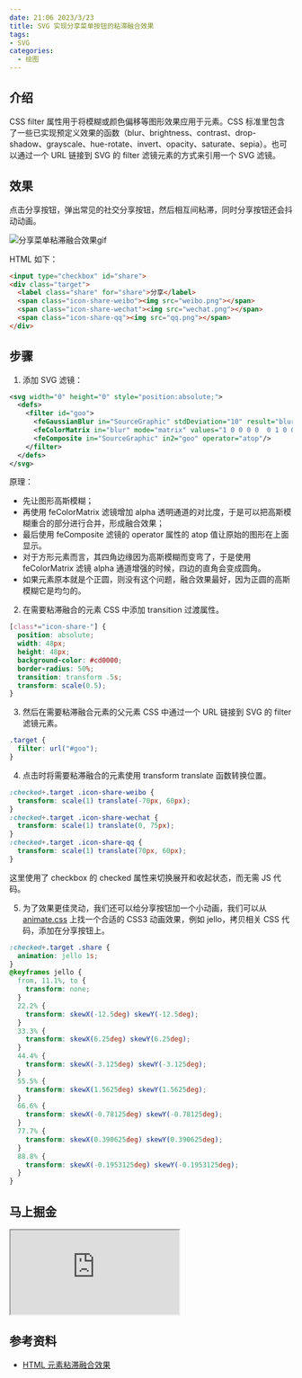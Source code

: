 ```yaml
---
date: 21:06 2023/3/23
title: SVG 实现分享菜单按钮的粘滞融合效果
tags:
- SVG
categories:  - 绘图
---
```

## 介绍
CSS filter 属性用于将模糊或颜色偏移等图形效果应用于元素。CSS 标准里包含了一些已实现预定义效果的函数（blur、brightness、contrast、drop-shadow、grayscale、hue-rotate、invert、opacity、saturate、sepia）。也可以通过一个 URL 链接到 SVG 的 filter 滤镜元素的方式来引用一个 SVG 滤镜。

## 效果
点击分享按钮，弹出常见的社交分享按钮，然后相互间粘滞，同时分享按钮还会抖动动画。

![分享菜单粘滞融合效果gif](https://p3-juejin.byteimg.com/tos-cn-i-k3u1fbpfcp/42c4a8dc241348f3bdf4c893d4d611b3~tplv-k3u1fbpfcp-zoom-1.image)

HTML 如下：
```html
<input type="checkbox" id="share">
<div class="target">
  <label class="share" for="share">分享</label>
  <span class="icon-share-weibo"><img src="weibo.png"></span>
  <span class="icon-share-wechat"><img src="wechat.png"></span>
  <span class="icon-share-qq"><img src="qq.png"></span>
</div>
```

## 步骤
1. 添加 SVG 滤镜：
```svg
<svg width="0" height="0" style="position:absolute;">
  <defs>
    <filter id="goo">
      <feGaussianBlur in="SourceGraphic" stdDeviation="10" result="blur" />
      <feColorMatrix in="blur" mode="matrix" values="1 0 0 0 0  0 1 0 0 0  0 0 1 0 0  0 0 0 19 -9" result="goo" />
      <feComposite in="SourceGraphic" in2="goo" operator="atop"/>
    </filter>
  </defs>
</svg>
```
原理：
- 先让图形高斯模糊；
- 再使用 feColorMatrix 滤镜增加 alpha 透明通道的对比度，于是可以把高斯模糊重合的部分进行合并，形成融合效果；
- 最后使用 feComposite 滤镜的 operator 属性的 atop 值让原始的图形在上面显示。
- 对于方形元素而言，其四角边缘因为高斯模糊而变弯了，于是使用 feColorMatrix 滤镜 alpha 通道增强的时候，四边的直角会变成圆角。
- 如果元素原本就是个正圆，则没有这个问题，融合效果最好，因为正圆的高斯模糊它是均匀的。
2. 在需要粘滞融合的元素 CSS 中添加 transition 过渡属性。
```css
[class*="icon-share-"] {
  position: absolute;
  width: 48px;
  height: 48px;
  background-color: #cd0000;
  border-radius: 50%;
  transition: transform .5s;
  transform: scale(0.5);
}
```
3. 然后在需要粘滞融合元素的父元素 CSS 中通过一个 URL 链接到 SVG 的 filter 滤镜元素。
```css
.target {
  filter: url("#goo");
}
```
4. 点击时将需要粘滞融合的元素使用 transform translate 函数转换位置。
```css
:checked+.target .icon-share-weibo {
  transform: scale(1) translate(-70px, 60px);
}
:checked+.target .icon-share-wechat {
  transform: scale(1) translate(0, 75px);
}
:checked+.target .icon-share-qq {
  transform: scale(1) translate(70px, 60px);
}
```
这里使用了 checkbox 的 checked 属性来切换展开和收起状态，而无需 JS 代码。

5. 为了效果更佳灵动，我们还可以给分享按钮加一个小动画，我们可以从 [animate.css](https://daneden.github.io/animate.css/) 上找一个合适的 CSS3 动画效果，例如 jello，拷贝相关 CSS 代码，添加在分享按钮上。
```css
:checked+.target .share {
  animation: jello 1s;
}
@keyframes jello {
  from, 11.1%, to {
    transform: none;
  }
  22.2% {
    transform: skewX(-12.5deg) skewY(-12.5deg);
  }
  33.3% {
    transform: skewX(6.25deg) skewY(6.25deg);
  }
  44.4% {
    transform: skewX(-3.125deg) skewY(-3.125deg);
  }
  55.5% {
    transform: skewX(1.5625deg) skewY(1.5625deg);
  }
  66.6% {
    transform: skewX(-0.78125deg) skewY(-0.78125deg);
  }
  77.7% {
    transform: skewX(0.390625deg) skewY(0.390625deg);
  }
  88.8% {
    transform: skewX(-0.1953125deg) skewY(-0.1953125deg);
  }
}
```

## 马上掘金
<iframe src="https://code.juejin.cn/pen/7160600126749474853"></iframe>

## 参考资料
- [HTML 元素粘滞融合效果](https://www.zhangxinxu.com/wordpress/2017/12/svg-filter-fuse-gooey-effect/)